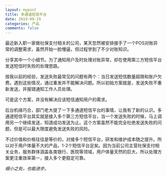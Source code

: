```yaml
---
layout: mypost
title: 多通道短信平台
date: 2019-09-19
categories: 产品
comments: false 
---
```


最近新入职一家做社保支付相关的公司，某天忽然被安排接手了一个POS对账异常的调整需求，虽然开始一脸懵逼，但过程学到了不少对账知识。

分享其中一个小细节。为了通知用户及时处理对账异常，却在使用第三方短信平台发送短信时失败的处理思路。

按我以前的经验，发送失败最常见的问题有两个：当日发送短信数量超限和账户欠费。遇到这些情况，通过重发并不能解决问题。所以初始方案就是，发送失败不重新发送，并报错通知工作人员处理。

可是这个方案，并没有解决应该短信通知用户的需求。

后台机缘巧合，部门老大提了一下多通道短信平台的事情，让我有了新的认识。多通道短信平台其实就是接入多个第三方短信平台，当一个发送失败的时候，马上调用另一个继续发送，知道成功发送为止。这个方案虽然不能完全杜绝发送失败的问题，但是可以最大限度避免发送失败的风险。

不过价值和价格往往是等价的，对接多个短信平台，研发和维护成本随之提升。所以对于用户体量不大的产品，1-2个短信平台足矣。因为当前公司主营社保支付相关业务，服务群体涵盖各类银行、医院等领域，用户体量天然的巨大，所以处理方案更注重效率第一，接入多个更稳定可靠。

_细小之处，也能进步。_

